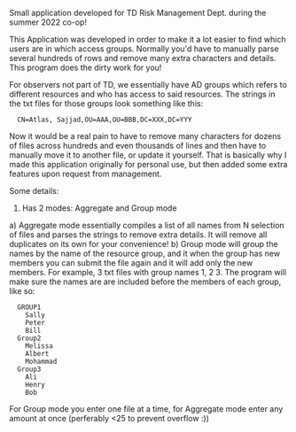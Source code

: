 Small application developed for TD Risk Management Dept. during the summer 2022 co-op!

This Application was developed in order to make it a lot easier to find which users are in which access groups. Normally you'd have to manually parse several hundreds
of rows and remove many extra characters and details. This program does the dirty work for you!

 For observers not part of TD, we essentially have AD groups which refers to different resources and who has access to said resources. The strings in the txt 
  files for those groups look something like this:
      
      CN=Atlas, Sajjad,OU=AAA,OU=BBB,DC=XXX,DC=YYY
      
  Now it would be a real pain to have to remove many characters for dozens of files across hundreds and even thousands of lines and then have to manually move it to another
  file, or update it yourself. That is basically why I made this application originally for personal use, but then added some extra features upon
  request from management.

Some details:

1. Has 2 modes: Aggregate and Group mode

  a) Aggregate mode essentially compiles a list of all names from N selection of files and parses the strings to remove extra details. 
     It will remove all duplicates on its own for your convenience!
  b) Group mode will group the names by the name of the resource group, and it when the group has new members you can submit the file again and it will add only the
      new members. For example, 3 txt files with group names 1, 2 3. The program will make sure the names are are included before the members of each group,
      like so:
      
      GROUP1
        Sally
        Peter
        Bill
      Group2
        Melissa
        Albert
        Mohammad
      Group3
        Ali
        Henry
        Bob
        
  For Group mode you enter one file at a time, for Aggregate mode enter any amount at once (perferably <25 to prevent overflow :))
  
 
